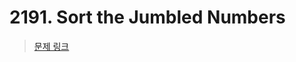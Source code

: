 # 2191. Sort the Jumbled Numbers

> [문제 링크](https://leetcode.com/problems/sort-the-jumbled-numbers/description/?envType=daily-question&envId=2024-07-24)
